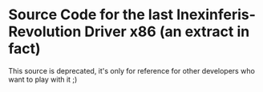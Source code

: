 # Source Code for the last Inexinferis-Revolution Driver x86 (an extract in fact)

This source is deprecated, it's only for reference for other developers who want to play with it ;)
